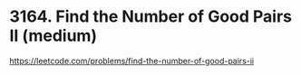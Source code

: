 # 3164. Find the Number of Good Pairs II (medium)

https://leetcode.com/problems/find-the-number-of-good-pairs-ii

